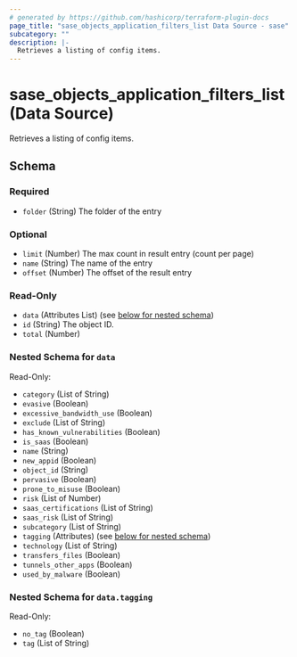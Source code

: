 ```yaml
---
# generated by https://github.com/hashicorp/terraform-plugin-docs
page_title: "sase_objects_application_filters_list Data Source - sase"
subcategory: ""
description: |-
  Retrieves a listing of config items.
---
```


# sase_objects_application_filters_list (Data Source)

Retrieves a listing of config items.



<!-- schema generated by tfplugindocs -->
## Schema

### Required

- `folder` (String) The folder of the entry

### Optional

- `limit` (Number) The max count in result entry (count per page)
- `name` (String) The name of the entry
- `offset` (Number) The offset of the result entry

### Read-Only

- `data` (Attributes List) (see [below for nested schema](#nestedatt--data))
- `id` (String) The object ID.
- `total` (Number)

<a id="nestedatt--data"></a>
### Nested Schema for `data`

Read-Only:

- `category` (List of String)
- `evasive` (Boolean)
- `excessive_bandwidth_use` (Boolean)
- `exclude` (List of String)
- `has_known_vulnerabilities` (Boolean)
- `is_saas` (Boolean)
- `name` (String)
- `new_appid` (Boolean)
- `object_id` (String)
- `pervasive` (Boolean)
- `prone_to_misuse` (Boolean)
- `risk` (List of Number)
- `saas_certifications` (List of String)
- `saas_risk` (List of String)
- `subcategory` (List of String)
- `tagging` (Attributes) (see [below for nested schema](#nestedatt--data--tagging))
- `technology` (List of String)
- `transfers_files` (Boolean)
- `tunnels_other_apps` (Boolean)
- `used_by_malware` (Boolean)

<a id="nestedatt--data--tagging"></a>
### Nested Schema for `data.tagging`

Read-Only:

- `no_tag` (Boolean)
- `tag` (List of String)


